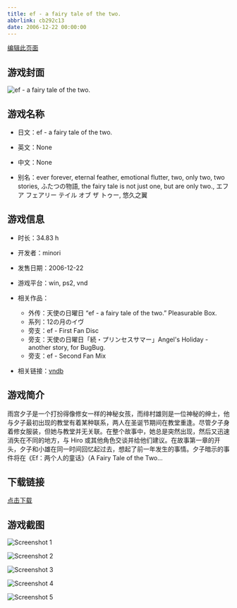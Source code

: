 ```yaml
---
title: ef - a fairy tale of the two.
abbrlink: cb292c13
date: 2006-12-22 00:00:00
---
```

[编辑此页面](https://github.com/ACG-3/ADV3-source/blob/main/source/_posts/ef%20-%20a%20fairy%20tale%20of%20the%20two.md)

## 游戏封面

![ef - a fairy tale of the two.](https://pan.timero.xyz/d/onedrive/img_lib_001/ef%20-%20a%20fairy%20tale%20of%20the%20two_cover.avif)


## 游戏名称

- 日文：ef - a fairy tale of the two.
- 英文：None
- 中文：None

- 别名：ever forever, eternal feather, emotional flutter, two, only two, two stories, ふたつの物語, the fairy tale is not just one, but are only two., エフ ア フェアリー テイル オブ ザ トゥー, 悠久之翼


## 游戏信息

- 时长：34.83 h
- 开发者：minori
- 发售日期：2006-12-22
- 游戏平台：win, ps2, vnd
- 相关作品：
   - 外传：天使の日曜日 “ef - a fairy tale of the two.” Pleasurable Box.
   - 系列：12の月のイヴ
   - 旁支：ef - First Fan Disc
   - 旁支：天使の日曜日「続・プリンセスサマー」Angel's Holiday - another story, for BugBug.
   - 旁支：ef - Second Fan Mix

- 相关链接：[vndb](https://vndb.org/v88)


## 游戏简介

雨宫夕子是一个打扮得像修女一样的神秘女孩，而绯村雄则是一位神秘的绅士，他与夕子最初出现的教堂有着某种联系，两人在圣诞节期间在教堂重逢。尽管夕子身着修女服装，但她与教堂并无关联。在整个故事中，她总是突然出现，然后又迅速消失在不同的地方，与 Hiro 或其他角色交谈并给他们建议。在故事第一章的开头，夕子和小雄在同一时间回忆起过去，想起了前一年发生的事情。夕子暗示的事件将在《Ef：两个人的童话》（A Fairy Tale of the Two...




## 下载链接

[点击下载](https://pan.timero.xyz/onedrive/adv_lib_001/ef%20-%20a%20fairy%20tale%20of%20the%20two)


## 游戏截图


![Screenshot 1](https://pan.timero.xyz/d/onedrive/img_lib_001/ef%20-%20a%20fairy%20tale%20of%20the%20two_Screenshot_1.avif)

![Screenshot 2](https://pan.timero.xyz/d/onedrive/img_lib_001/ef%20-%20a%20fairy%20tale%20of%20the%20two_Screenshot_2.avif)

![Screenshot 3](https://pan.timero.xyz/d/onedrive/img_lib_001/ef%20-%20a%20fairy%20tale%20of%20the%20two_Screenshot_3.avif)

![Screenshot 4](https://pan.timero.xyz/d/onedrive/img_lib_001/ef%20-%20a%20fairy%20tale%20of%20the%20two_Screenshot_4.avif)

![Screenshot 5](https://pan.timero.xyz/d/onedrive/img_lib_001/ef%20-%20a%20fairy%20tale%20of%20the%20two_Screenshot_5.avif)

